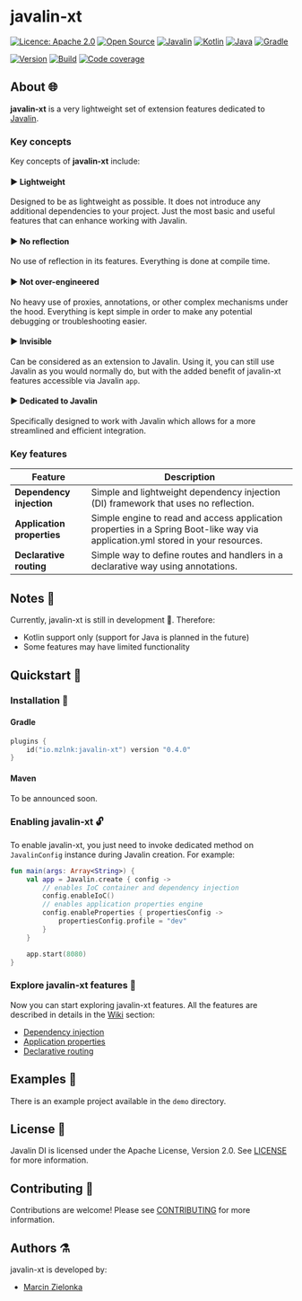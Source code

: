 # javalin-xt

[![Licence: Apache 2.0](https://img.shields.io/badge/Licence-Apache%202.0-blue.svg)](https://shields.io/)
[![Open Source](https://badges.frapsoft.com/os/v2/open-source.svg?v=103)](https://github.com/ellerbrock/open-source-badges/)
[![Javalin](https://img.shields.io/badge/Javalin-6.3.0-008abb.svg)](https://javalin.io/)
[![Kotlin](https://img.shields.io/badge/Kotlin-2.0.21-purple.svg)](https://kotlinlang.org/)
[![Java](https://img.shields.io/badge/Java-17-f5222f.svg)](https://www.java.com/)
[![Gradle](https://img.shields.io/badge/Gradle-8.5-27c2b7.svg)](https://gradle.org/)

[![Version](https://img.shields.io/badge/version-0.4.0-397ee6)](https://central.sonatype.com/artifact/io.mzlnk/javalin-xt/overview)
[![Build](https://img.shields.io/endpoint?url=https%3A%2F%2Fgist.githubusercontent.com%2Fjavalin-xt-bot%2F896b6842fd99039b5a14141bd2e80f41%2Fraw%2Fbuild.json)](#)
[![Code coverage](https://img.shields.io/endpoint?url=https%3A%2F%2Fgist.githubusercontent.com%2Fjavalin-xt-bot%2F896b6842fd99039b5a14141bd2e80f41%2Fraw%2Fcode-coverage.json
)](#)

## About 🌐

**javalin-xt** is a very lightweight set of extension features dedicated to [Javalin](https://javalin.io/).

### Key concepts

Key concepts of **javalin-xt** include:

#### ▶ Lightweight

Designed to be as lightweight as possible. It does not introduce any additional dependencies to your project. Just the
most basic and useful features that can enhance working with Javalin.

#### ▶ No reflection

No use of reflection in its features. Everything is done at compile time.

#### ▶ Not over-engineered

No heavy use of proxies, annotations, or other complex mechanisms under the hood. Everything is kept simple in order to
make
any potential debugging or troubleshooting easier.

#### ▶ Invisible

Can be considered as an extension to Javalin. Using it, you can still use Javalin as you would normally do, but with the
added benefit of javalin-xt features accessible via Javalin  `app`.

#### ▶ Dedicated to Javalin

Specifically designed to work with Javalin which allows for a more streamlined and efficient integration.

### Key features

| Feature                    | Description                                                                                                                     |
|----------------------------|---------------------------------------------------------------------------------------------------------------------------------|
| **Dependency injection**   | Simple and lightweight dependency injection (DI) framework that uses no reflection.                                             |
| **Application properties** | Simple engine to read and access application properties in a Spring Boot-like way via application.yml stored in your resources. |
| **Declarative routing**    | Simple way to define routes and handlers in a declarative way using annotations.                                                |

## Notes 📄

Currently, javalin-xt is still in development 🚧. Therefore:

- Kotlin support only (support for Java is planned in the future)
- Some features may have limited functionality

## Quickstart 🚀

### Installation 🔧

#### Gradle

```kotlin
plugins {
    id("io.mzlnk:javalin-xt") version "0.4.0"
}
```

#### Maven

To be announced soon.

### Enabling javalin-xt 🔓

To enable javalin-xt, you just need to invoke dedicated method on `JavalinConfig` instance during Javalin creation. For
example:

```kotlin
fun main(args: Array<String>) {
    val app = Javalin.create { config ->
        // enables IoC container and dependency injection
        config.enableIoC()
        // enables application properties engine
        config.enableProperties { propertiesConfig ->
            propertiesConfig.profile = "dev"
        }
    }

    app.start(8080)
}
```

### Explore javalin-xt features 🎯

Now you can start exploring javalin-xt features. All the features are described in details in
the [Wiki](https://github.com/mzlnk/javalin-xt/wiki) section:

- [Dependency injection](https://github.com/mzlnk/javalin-xt/wiki/Dependency-injection)
- [Application properties](https://github.com/mzlnk/javalin-xt/wiki/Application-properties)
- [Declarative routing](https://github.com/mzlnk/javalin-xt/wiki/Declarative-routing)

## Examples 📂

There is an example project available in the `demo` directory.

## License 🎫

Javalin DI is licensed under the Apache License, Version 2.0. See [LICENSE](LICENSE) for more information.

## Contributing 💪

Contributions are welcome! Please see [CONTRIBUTING](CONTRIBUTING.md) for more information.

## Authors ⚗️

javalin-xt is developed by:

- [Marcin Zielonka](https://github.com/mzlnk)

